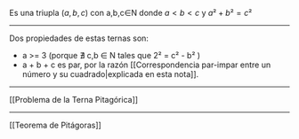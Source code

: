 Es una triupla $(a,b,c)$ con a,b,c∈N donde $a < b < c$ y $a² + b² = c²$
***
Dos propiedades de estas ternas son:
- a >= 3 (porque ∄ c,b ∈ N tales que 2² = c² - b² )
- a + b + c es par, por la razón [[Correspondencia par-impar entre un número y su cuadrado|explicada en esta nota]]. 
---
[[Problema de la Terna Pitagórica]]
***
[[Teorema de Pitágoras]]
